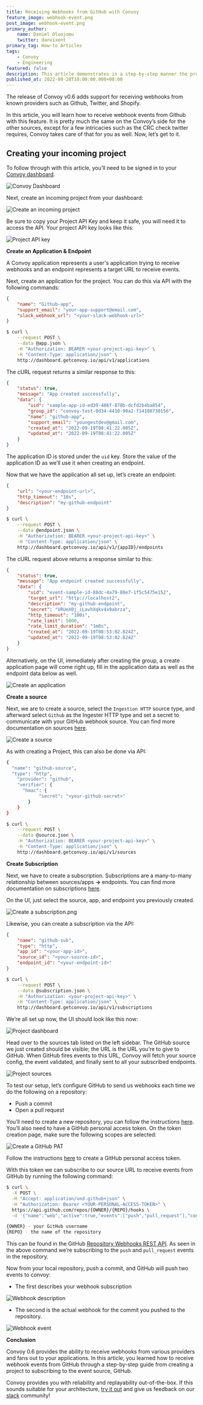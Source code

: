 ```yaml
---
title: Receiving Webhooks from GitHub with Convoy
feature_image: webhook-event.png
post_image: webhook-event.png
primary_author:
    name: Daniel Oluojomu
    twitter: danvixent
primary_tag: How-to Articles
tags:
    - Convoy
    - Engineering
featured: false
description: This article demonstrates in a step-by-step manner the process involved in receiving webhook events from a GitHub repository.
published_at: 2022-09-28T10:00:00.000+00:00
---
```


The release of Convoy v0.6 adds support for receiving webhooks from known providers such as Github, Twitter, and Shopify.

In this article, you will learn how to receive webhook events from Github with this feature. It is pretty much the same on the Convoy’s side for the other sources, except for a few intricacies such as the CRC check twitter requires, Convoy takes care of that for you as well. Now, let’s get to it.

## Creating your incoming project

To follow through with this article, you’ll need to be signed in to your [Convoy dashboard](https://dashboard.getconvoy.io).

![Convoy Dashboard](/blog-assets/sign-in.png)

Next, create an incoming project from your dashboard:

![Create an incoming project](/blog-assets/create-project.png)

Be sure to copy your Project API Key and keep it safe, you will need it to access the API. Your project API key looks like this:

![Project API key](/blog-assets/api-key.png)

**Create an Application & Endpoint**

A Convoy application represents a user's application trying to receive webhooks and an endpoint represents a target URL to receive events.

Next, create an application for the project. You can do this via API with the following commands:

```json {% file="Sample Application Payload" %}
{
	"name": "Github-app",
	"support_email": "your-app-support@email.com",
	"slack_webhook_url": "<your-slack-webhook-url>"
}
```

```bash {% file="terminal" %}
$ curl \
    --request POST \
    --data @app.json \
	-H "Authorization: BEARER <your-project-api-key>" \
    -H "Content-Type: application/json" \
    http://dashboard.getconvoy.io/api/v1/applications
```

The cURL request returns a similar response to this:

```json {% file="terminal" %}
{
	"status": true,
	"message": "App created successfully",
	"data": {
		"uid": "sample-app-id-ed39-486f-878b-dcfd2b4ba854",
		"group_id": "convoy-test-0d34-4410-90a2-f14108730156",
		"name": "github-app",
		"support_email": "youngestdev@gmail.com",
		"created_at": "2022-09-19T08:41:22.005Z",
		"updated_at": "2022-09-19T08:41:22.005Z"
	}
}
```

The application ID is stored under the `uid` key. Store the value of the application ID as we’ll use it when creating an endpoint.

Now that we have the application all set up, let’s create an endpoint:

```json {% file="Sample Endpoint Payload" %}
{
	"url": "<your-endpoint-url>",
	"http_timeout": "10s",
	"description": "my-github-endpoint"
}
```

```bash {% file="terminal" %}
$ curl \
    --request POST \
    --data @endpoint.json \
	-H "Authorization: BEARER <your-project-api-key>" \
    -H "Content-Type: application/json" \
    http://dashboard.getconvoy.io/api/v1/{appID}/endpoints
```

The cURL request above returns a response similar to this:

```json {% file="terminal" %}
{
	"status": true,
	"message": "App endpoint created successfully",
	"data": {
		"uid": "event-sample-id-88dc-4a79-88e7-1f5c5475e152",
		"target_url": "http://localhost2",
		"description": "my-github-endpoint",
		"secret": "VRUeX0j_iLavhXqkv4x9abrza",
		"http_timeout": "100s",
		"rate_limit": 5000,
		"rate_limit_duration": "1m0s",
		"created_at": "2022-09-19T08:53:02.824Z",
		"updated_at": "2022-09-19T08:53:02.824Z"
	}
}
```

Alternatively, on the UI, immediately after creating the group, a create application page will come right up, fill in the application data as well as the endpoint data below as well.

![Create an application](/blog-assets/create-an-application.png)

**Create a source**

Next, we are to create a source, select the `Ingestion HTTP` source type, and afterward select `Github` as the Ingester HTTP type and set a secret to communicate with your GitHub webhook source. You can find more documentation on sources [here](https://getconvoy.io/docs/product-manual/sources).

![Create a source](/blog-assets/create-a-source.png)

As with creating a Project, this can also be done via API:

```bash {% file="Sample Payload" %}
{
  "name": "github-source",
  "type": "http",
	"provider": "github",
	"verifier": {
	  "hmac": {
			"secret": "<your-github-secret>"
		}
	}
}
```

```bash {% file="terminal" %}
$ curl \
    --request POST \
    --data @source.json \
	-H "Authorization: BEARER <your-project-api-key>" \
    -H "Content-Type: application/json" \
    http://dashboard.getconvoy.io/api/v1/sources
```

**Create Subscription**

Next, we have to create a subscription. Subscriptions are a many-to-many relationship between sources/apps **→** endpoints. You can find more documentation on subscriptions [here](https://getconvoy.io/docs/product-manual/subscriptions).

On the UI, just select the source, app, and endpoint you previously created.

![Create a subscription.png](/blog-assets/create-a-subscription.png)

Likewise, you can create a subscription via the API:

```json {% file="Sample Subscription Payload" %}
{
	"name": "github-sub",
	"type": "http",
	"app_id": "<your-app-id>",
	"source_id": "<your-source-id>",
	"endpoint_id": "<your-endpoint-id>"
}
```

```bash {% file="terminal" %}
$ curl \
    --request POST \
    --data @subscription.json \
	-H "Authorization: <your-project-api-key>" \
    -H "Content-Type: application/json" \
    http://dashboard.getconvoy.io/api/v1/subscriptions
```

We’re all set up now, the UI should look like this now:

![Project dashboard](/blog-assets/gh-project-dashboard.png)

Head over to the sources tab listed on the left sidebar. The GitHub source we just created should be visible; the URL is the URL you’re to give to GitHub. When GitHub fires events to this URL, Convoy will fetch your source config, the event validated, and finally sent to all your subscribed endpoints.

![Project sources](/blog-assets/gh-project-sources.png)

To test our setup, let’s configure GitHub to send us webhooks each time we do the following on a repository:

-   Push a commit
-   Open a pull request

You’ll need to create a new repository, you can follow the instructions [here](https://docs.github.com/en/get-started/quickstart/create-a-repo). You’ll also need to have a GitHub personal access token. On the token creation page, make sure the following scopes are selected:

![Create a GitHub PAT](/blog-assets/create-access-token.png)

Follow the instructions [here](https://docs.github.com/en/authentication/keeping-your-account-and-data-secure/creating-a-personal-access-token) to create a GitHub personal access token.

With this token we can subscribe to our source URL to receive events from GitHub by running the following command:

```bash {% file="terminal" %}
$ curl \
  -X POST \
  -H "Accept: application/vnd.github+json" \
  -H "Authorization: Bearer <YOUR-PERSONAL-ACCESS-TOKEN>" \
  https://api.github.com/repos/{OWNER}/{REPO}/hooks \
  -d '{"name":"web","active":true,"events":["push","pull_request"],"config":{"url":"<your-convoy-github-source-url>","secret":"<your-source-secret>","content_type":"json","insecure_ssl":"0"}}'

{OWNER} - your GitHub username
{REPO} - the name of the repository
```

This can be found in the GitHub [Repository Webhooks REST API](https://docs.github.com/en/rest/reference/webhooks#repository-webhooks). As seen in the above command we’re subscribing to the `push` and `pull_request` events in the repository.

Now from your local repository, push a commit, and GitHub will push two events to convoy:

-   The first describes your webhook subscription

![Webhook description](/blog-assets/webhook-description.png)

-   The second is the actual webhook for the commit you pushed to the repository.

![Webhook event](/blog-assets/webhook-event.png)

**Conclusion**

Convoy 0.6 provides the ability to receive webhooks from various providers and fans out to your applications. In this article, you learned how to receive webhook events from GitHub through a step-by-step guide from creating a project to subscribing to the event source, GitHub.

Convoy provides you with reliability and replayability out-of-the-box. If this sounds suitable for your architecture, [try it out](https://dashboard.getconvoy.io) and give us feedback on our [slack](https://convoy-community.slack.com/join/shared_invite/zt-xiuuoj0m-yPp~ylfYMCV9s038QL0IUQ#/shared-invite/email) community!
